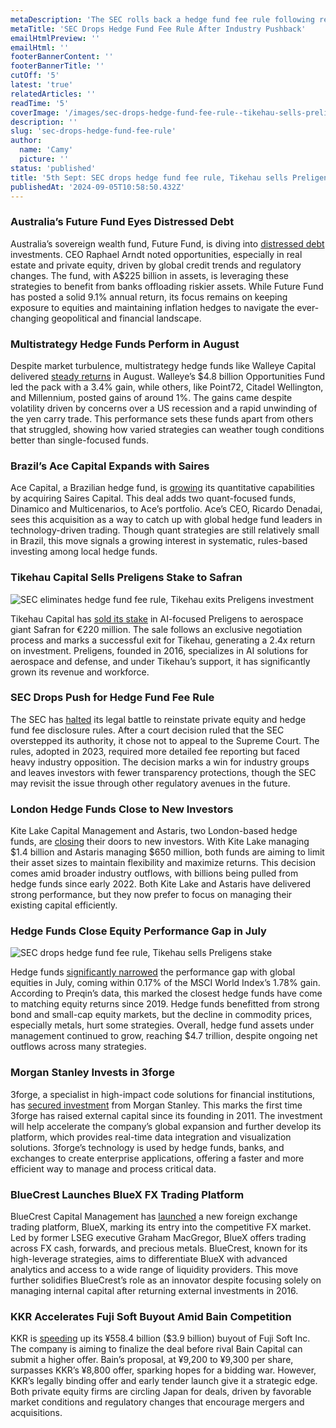 ```yaml
---
metaDescription: 'The SEC rolls back a hedge fund fee rule following resistance from financial firms.'
metaTitle: 'SEC Drops Hedge Fund Fee Rule After Industry Pushback'
emailHtmlPreview: ''
emailHtml: ''
footerBannerContent: ''
footerBannerTitle: ''
cutOff: '5'
latest: 'true'
relatedArticles: ''
readTime: '5'
coverImage: '/images/sec-drops-hedge-fund-fee-rule--tikehau-sells-preligens-stake-b-cyOD.webp'
description: ''
slug: 'sec-drops-hedge-fund-fee-rule'
author:
  name: 'Camy'
  picture: ''
status: 'published'
title: '5th Sept: SEC drops hedge fund fee rule, Tikehau sells Preligens stake'
publishedAt: '2024-09-05T10:58:50.432Z'
---
```


### Australia’s Future Fund Eyes Distressed Debt

Australia’s sovereign wealth fund, Future Fund, is diving into [distressed debt](https://www.bnnbloomberg.ca/business/international/2024/09/04/australia-sovereign-wealth-fund-sees-13-billion-jump-in-assets/) investments. CEO Raphael Arndt noted opportunities, especially in real estate and private equity, driven by global credit trends and regulatory changes. The fund, with A$225 billion in assets, is leveraging these strategies to benefit from banks offloading riskier assets. While Future Fund has posted a solid 9.1% annual return, its focus remains on keeping exposure to equities and maintaining inflation hedges to navigate the ever-changing geopolitical and financial landscape.

### Multistrategy Hedge Funds Perform in August

Despite market turbulence, multistrategy hedge funds like Walleye Capital delivered [steady returns](https://www.bnnbloomberg.ca/investing/2024/09/04/multistrategy-hedge-funds-notch-steady-gains-despite-august-turmoil/) in August. Walleye’s $4.8 billion Opportunities Fund led the pack with a 3.4% gain, while others, like Point72, Citadel Wellington, and Millennium, posted gains of around 1%. The gains came despite volatility driven by concerns over a US recession and a rapid unwinding of the yen carry trade. This performance sets these funds apart from others that struggled, showing how varied strategies can weather tough conditions better than single-focused funds.

### Brazil’s Ace Capital Expands with Saires

Ace Capital, a Brazilian hedge fund, is [growing](https://www.bnnbloomberg.ca/business/company-news/2024/09/04/brazil-hedge-fund-ace-capital-buys-quant-firm-saires-capital/) its quantitative capabilities by acquiring Saires Capital. This deal adds two quant-focused funds, Dinamico and Multicenarios, to Ace’s portfolio. Ace’s CEO, Ricardo Denadai, sees this acquisition as a way to catch up with global hedge fund leaders in technology-driven trading. Though quant strategies are still relatively small in Brazil, this move signals a growing interest in systematic, rules-based investing among local hedge funds.

### Tikehau Capital Sells Preligens Stake to Safran

![SEC eliminates hedge fund fee rule, Tikehau exits Preligens investment](/images/sec-drops-hedge-fund-fee-rule--tikehau-sells-preligens-stake-a-UyNj.webp)

Tikehau Capital has [sold its stake](https://www.privateequitywire.co.uk/tikehau-capital-completes-e220m-sale-of-preligens-stake-to-safran/) in AI-focused Preligens to aerospace giant Safran for €220 million. The sale follows an exclusive negotiation process and marks a successful exit for Tikehau, generating a 2.4x return on investment. Preligens, founded in 2016, specializes in AI solutions for aerospace and defense, and under Tikehau’s support, it has significantly grown its revenue and workforce.

### SEC Drops Push for Hedge Fund Fee Rule

The SEC has [halted](https://www.bnnbloomberg.ca/business/company-news/2024/09/04/sec-ends-legal-push-to-revive-hedge-fund-fee-disclosure-rule/) its legal battle to reinstate private equity and hedge fund fee disclosure rules. After a court decision ruled that the SEC overstepped its authority, it chose not to appeal to the Supreme Court. The rules, adopted in 2023, required more detailed fee reporting but faced heavy industry opposition. The decision marks a win for industry groups and leaves investors with fewer transparency protections, though the SEC may revisit the issue through other regulatory avenues in the future.

### London Hedge Funds Close to New Investors

Kite Lake Capital Management and Astaris, two London-based hedge funds, are [closing](https://www.hedgeweek.com/london-hedge-funds-kite-lake-and-astaris-to-close-to-new-investors/) their doors to new investors. With Kite Lake managing $1.4 billion and Astaris managing $650 million, both funds are aiming to limit their asset sizes to maintain flexibility and maximize returns. This decision comes amid broader industry outflows, with billions being pulled from hedge funds since early 2022. Both Kite Lake and Astaris have delivered strong performance, but they now prefer to focus on managing their existing capital efficiently.

### Hedge Funds Close Equity Performance Gap in July

![SEC drops hedge fund fee rule, Tikehau sells Preligens stake](/images/sec-drops-hedge-fund-fee-rule--tikehau-sells-preligens-stake-b-c4OD.webp)

Hedge funds [significantly narrowed](https://www.hedgeweek.com/hedge-funds-narrow-global-equities-performance-gap-in-july/) the performance gap with global equities in July, coming within 0.17% of the MSCI World Index’s 1.78% gain. According to Preqin’s data, this marked the closest hedge funds have come to matching equity returns since 2019. Hedge funds benefitted from strong bond and small-cap equity markets, but the decline in commodity prices, especially metals, hurt some strategies. Overall, hedge fund assets under management continued to grow, reaching $4.7 trillion, despite ongoing net outflows across many strategies.

### Morgan Stanley Invests in 3forge

3forge, a specialist in high-impact code solutions for financial institutions, has [secured investment](https://www.hedgeweek.com/3forge-secures-morgan-stanley-investment/) from Morgan Stanley. This marks the first time 3forge has raised external capital since its founding in 2011. The investment will help accelerate the company’s global expansion and further develop its platform, which provides real-time data integration and visualization solutions. 3forge’s technology is used by hedge funds, banks, and exchanges to create enterprise applications, offering a faster and more efficient way to manage and process critical data.

### BlueCrest Launches BlueX FX Trading Platform

BlueCrest Capital Management has [launched](https://www.hedgeweek.com/bluecrest-launches-fx-trading-platform-bluex/) a new foreign exchange trading platform, BlueX, marking its entry into the competitive FX market. Led by former LSEG executive Graham MacGregor, BlueX offers trading across FX cash, forwards, and precious metals. BlueCrest, known for its high-leverage strategies, aims to differentiate BlueX with advanced analytics and access to a wide range of liquidity providers. This move further solidifies BlueCrest’s role as an innovator despite focusing solely on managing internal capital after returning external investments in 2016.

### KKR Accelerates Fuji Soft Buyout Amid Bain Competition

KKR is [speeding](https://www.bnnbloomberg.ca/business/international/2024/09/04/kkr-said-to-speed-up-tender-offer-for-fuji-soft-to-fend-off-bain/) up its ¥558.4 billion ($3.9 billion) buyout of Fuji Soft Inc. The company is aiming to finalize the deal before rival Bain Capital can submit a higher offer. Bain’s proposal, at ¥9,200 to ¥9,300 per share, surpasses KKR’s ¥8,800 offer, sparking hopes for a bidding war. However, KKR’s legally binding offer and early tender launch give it a strategic edge. Both private equity firms are circling Japan for deals, driven by favorable market conditions and regulatory changes that encourage mergers and acquisitions.